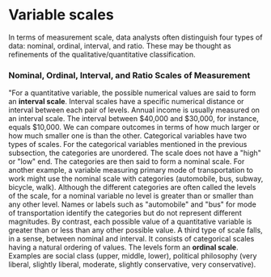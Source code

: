 # Variable scales

In terms of measurement scale, data analysts often distinguish four types of data: nominal, ordinal, interval, and ratio. These may be thought as refinements of the qualitative/quantitative classification.&#x20;

### Nominal, Ordinal, Interval, and Ratio Scales of Measurement&#x20;

"For a quantitative variable, the possible numerical values are said to form an **interval scale**. Interval scales have a specific numerical distance or interval between each pair of levels. Annual income is usually measured on an interval scale. The interval between $40,000 and $30,000, for instance, equals $10,000. We can compare outcomes in terms of how much larger or how much smaller one is than the other. Categorical variables have two types of scales. For the categorical variables mentioned in the previous subsection, the categories are unordered. The scale does not have a "high" or "low" end. The categories are then said to form a nominal scale. For another example, a variable measuring primary mode of transportation to work might use the nominal scale with categories (automobile, bus, subway, bicycle, walk). Although the different categories are often called the levels of the scale, for a nominal variable no level is greater than or smaller than any other level. Names or labels such as "automobile" and "bus" for mode of transportation identify the categories but do not represent different magnitudes. By contrast, each possible value of a quantitative variable is greater than or less than any other possible value. A third type of scale falls, in a sense, between nominal and interval. It consists of categorical scales having a natural ordering of values. The levels form an **ordinal scale**. Examples are social class (upper, middle, lower), political philosophy (very liberal, slightly liberal, moderate, slightly conservative, very conservative).

